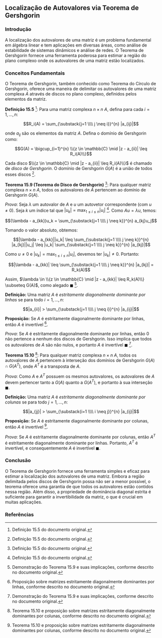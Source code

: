 ## Localização de Autovalores via Teorema de Gershgorin

### Introdução
A localização dos autovalores de uma matriz é um problema fundamental em álgebra linear e tem aplicações em diversas áreas, como análise de estabilidade de sistemas dinâmicos e análise de redes. O Teorema de Gershgorin fornece uma ferramenta poderosa para estimar a região do plano complexo onde os autovalores de uma matriz estão localizados.

### Conceitos Fundamentais
O Teorema de Gershgorin, também conhecido como Teorema do Círculo de Gershgorin, oferece uma maneira de delimitar os autovalores de uma matriz complexa $A$ através de discos no plano complexo, definidos pelos elementos da matriz.

**Definição 15.5** [^565]: Para uma matriz complexa $n \times n$ $A$, defina para cada $i = 1, \dots, n$:

$$R_i(A) = \sum_{\substack{j=1 \\\\ j \neq i}}^{n} |a_{ij}|$$

onde $a_{ij}$ são os elementos da matriz $A$. Defina o domínio de Gershgorin como:

$$G(A) = \bigcup_{i=1}^{n} \\{z \in \mathbb{C} \mid |z - a_{ii}| \leq R_i(A)\\}$$

Cada disco $\\{z \in \mathbb{C} \mid |z - a_{ii}| \leq R_i(A)\\}$ é chamado de *disco de Gershgorin*. O domínio de Gershgorin $G(A)$ é a união de todos esses discos [^565].

**Teorema 15.9 (Teorema do Disco de Gershgorin)** [^565]: Para qualquer matriz complexa $n \times n$ $A$, todos os autovalores de $A$ pertencem ao domínio de Gershgorin $G(A)$.

*Prova*: Seja $\lambda$ um autovalor de $A$ e $u$ um autovetor correspondente (com $u \neq 0$). Seja $k$ um índice tal que $|u_k| = \max_{1 \leq i \leq n} |u_i|$ [^565]. Como $Au = \lambda u$, temos:

$$(\lambda - a_{kk})u_k = \sum_{\substack{j=1 \\\\ j \neq k}}^{n} a_{kj}u_j$$

Tomando o valor absoluto, obtemos:

$$|\lambda - a_{kk}||u_k| \leq \sum_{\substack{j=1 \\\\ j \neq k}}^{n} |a_{kj}||u_j| \leq |u_k| \sum_{\substack{j=1 \\\\ j \neq k}}^{n} |a_{kj}|$$

Como $u \neq 0$ e $|u_k| = \max_{1 \leq i \leq n} |u_i|$, devemos ter $|u_k| \neq 0$. Portanto:

$$|\lambda - a_{kk}| \leq \sum_{\substack{j=1 \\\\ j \neq k}}^{n} |a_{kj}| = R_k(A)$$

Assim, $\lambda \in \\{z \in \mathbb{C} \mid |z - a_{kk}| \leq R_k(A)\\} \subseteq G(A)$, como alegado $\blacksquare$ [^567].

**Definição:** Uma matriz $A$ é *estritamente diagonalmente dominante por linhas* se para todo $i = 1, \dots, n$:

$$|a_{ii}| > \sum_{\substack{j=1 \\\\ j \neq i}}^{n} |a_{ij}|$$

**Proposição:** Se $A$ é estritamente diagonalmente dominante por linhas, então $A$ é invertível [^566].

*Prova*: Se $A$ é estritamente diagonalmente dominante por linhas, então 0 não pertence a nenhum dos discos de Gershgorin. Isso implica que todos os autovalores de $A$ são não nulos, e portanto $A$ é invertível $\blacksquare$ [^567].

**Teorema 15.10** [^568]: Para qualquer matriz complexa $n \times n$ $A$, todos os autovalores de $A$ pertencem à interseção dos domínios de Gershgorin $G(A) \cap G(A^T)$, onde $A^T$ é a transposta de $A$.

*Prova*: Como $A$ e $A^T$ possuem os mesmos autovalores, os autovalores de $A$ devem pertencer tanto a $G(A)$ quanto a $G(A^T)$, e portanto à sua interseção $\blacksquare$.

**Definição:** Uma matriz $A$ é *estritamente diagonalmente dominante por colunas* se para todo $j = 1, \dots, n$:

$$|a_{jj}| > \sum_{\substack{i=1 \\\\ i \neq j}}^{n} |a_{ij}|$$

**Proposição:** Se $A$ é estritamente diagonalmente dominante por colunas, então $A$ é invertível [^568].

*Prova*: Se $A$ é estritamente diagonalmente dominante por colunas, então $A^T$ é estritamente diagonalmente dominante por linhas. Portanto, $A^T$ é invertível, e consequentemente $A$ é invertível $\blacksquare$.

### Conclusão
O Teorema de Gershgorin fornece uma ferramenta simples e eficaz para estimar a localização dos autovalores de uma matriz. Embora a região delimitada pelos discos de Gershgorin possa não ser a menor possível, o teorema oferece uma garantia de que todos os autovalores estão contidos nessa região. Além disso, a propriedade de dominância diagonal estrita é suficiente para garantir a invertibilidade da matriz, o que é crucial em muitas aplicações.

### Referências
[^565]: Definição 15.5 do documento original.
[^567]: Demonstração do Teorema 15.9 e suas implicações, conforme descrito no documento original.
[^566]: Proposição sobre matrizes estritamente diagonalmente dominantes por linhas, conforme descrito no documento original.
[^568]: Teorema 15.10 e proposição sobre matrizes estritamente diagonalmente dominantes por colunas, conforme descrito no documento original.
<!-- END -->